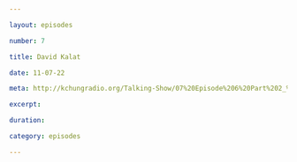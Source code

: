 ```yaml
---

layout: episodes

number: 7

title: David Kalat

date: 11-07-22

meta: http://kchungradio.org/Talking-Show/07%20Episode%206%20Part%202_%20David%20Kalat.mp3

excerpt: 

duration: 

category: episodes

---
```


